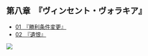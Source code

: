 ## 第八章　『ヴィンセント・ヴォラキア』

- [01　『勝利条件変更』](01.html)
- [02　『遺恨』](02.html)


![](/res/imgs/article/chapter080/00-b.jpg)
